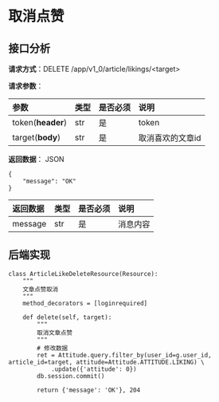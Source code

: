 # 取消点赞

## 接口分析

**请求方式**：DELETE /app/v1\_0/article/likings/&lt;target&gt;

**请求参数**：

| 参数 | 类型 | 是否必须 | 说明 |
| :--- | :--- | :--- | :--- |
| token\(**header**\) | str | 是 | token |
| target\(**body**\) | str | 是 | 取消喜欢的文章id |

**返回数据**： JSON

```
{
    "message": "OK"
}
```

| 返回数据 | 类型 | 是否必须 | 说明 |
| :--- | :--- | :--- | :--- |
| message | str | 是 | 消息内容 |

## 后端实现

```
class ArticleLikeDeleteResource(Resource):
    """
    文章点赞取消
    """
    method_decorators = [loginrequired]

    def delete(self, target):
        """
        取消文章点赞
        """
        # 修改数据
        ret = Attitude.query.filter_by(user_id=g.user_id, article_id=target, attitude=Attitude.ATTITUDE.LIKING) \
            .update({'attitude': 0})
        db.session.commit()

        return {'message': 'OK'}, 204
```



